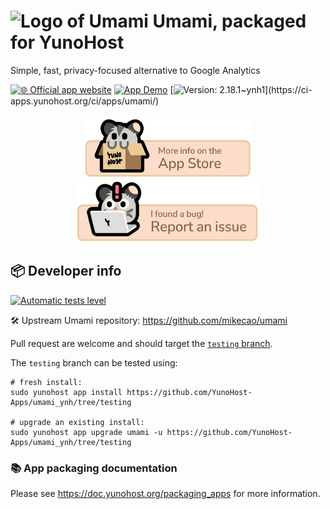 <!--
N.B.: This README was automatically generated by <https://github.com/YunoHost/apps_tools/blob/main/readme_generator>
It shall NOT be edited by hand.
-->

<h1>
  <img src="https://raw.githubusercontent.com/YunoHost/apps/main/logos/umami.png" width="32px" alt="Logo of Umami">
  Umami, packaged for YunoHost
</h1>

Simple, fast, privacy-focused alternative to Google Analytics

[![🌐 Official app website](https://img.shields.io/badge/Official_app_website-darkgreen?style=for-the-badge)](https://umami.is/)
[![App Demo](https://img.shields.io/badge/App_Demo-blue?style=for-the-badge)](https://app.umami.is/share/8rmHaheU/umami.is)
[![Version: 2.18.1~ynh1](https://img.shields.io/badge/Version-2.18.1~ynh1-rgba(0,150,0,1)?style=for-the-badge)](https://ci-apps.yunohost.org/ci/apps/umami/)

<div align="center">
<a href="https://apps.yunohost.org/app/umami"><img height="100px" src="https://github.com/YunoHost/yunohost-artwork/raw/refs/heads/main/badges/neopossum-badges/badge_more_info_on_the_appstore.svg"/></a>
<a href="https://github.com/YunoHost-Apps/umami_ynh/issues"><img height="100px" src="https://github.com/YunoHost/yunohost-artwork/raw/refs/heads/main/badges/neopossum-badges/badge_report_an_issue.svg"/></a>
</div>

## 📦 Developer info

[![Automatic tests level](https://apps.yunohost.org/badge/cilevel/umami)](https://ci-apps.yunohost.org/ci/apps/umami/)

🛠️ Upstream Umami repository: <https://github.com/mikecao/umami>

Pull request are welcome and should target the [`testing` branch](https://github.com/YunoHost-Apps/umami_ynh/tree/testing).

The `testing` branch can be tested using:
```
# fresh install:
sudo yunohost app install https://github.com/YunoHost-Apps/umami_ynh/tree/testing

# upgrade an existing install:
sudo yunohost app upgrade umami -u https://github.com/YunoHost-Apps/umami_ynh/tree/testing
```

### 📚 App packaging documentation

Please see <https://doc.yunohost.org/packaging_apps> for more information.
